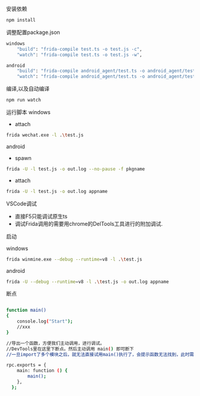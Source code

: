 安装依赖
```sh
npm install
```

调整配置package.json
```sh
windows 
    "build": "frida-compile test.ts -o test.js -c",
    "watch": "frida-compile test.ts -o test.js -w",

android
    "build": "frida-compile android_agent/test.ts -o android_agent/test.js -c",
    "watch": "frida-compile android_agent/test.ts -o android_agent/test.js -w"
```

编译,以及自动编译
```sh
npm run watch
```



运行脚本
windows
- attach
```sh
frida wechat.exe -l .\test.js
```
android
- spawn

```sh
frida -U -l test.js -o out.log --no-pause -f pkgname
```
- attach
```sh
frida -U -l test.js -o out.log appname
```

VSCode调试
- 直接F5只能调试原生ts
- 调试Frida调用的需要用chrome的DelTools工具进行的附加调试.

启动

windows
```sh
frida winmine.exe --debug --runtime=v8 -l .\test.js
```

android
```sh
frida -U --debug --runtime=v8 -l .\test.js -o out.log appname
```

断点
```sh

function main()
{
    console.log("Start");
    //xxx
}

//导出一个函数，方便我们主动调用，进行调试。
//DevTools里在这里下断点。然后主动调用 main() 即可断下
//一旦import了多个模块之后，就无法直接试用main()执行了，会提示函数无法找到，此时需要用rpc.exports.main()

rpc.exports = {
    main: function () {
        main();
    },
  };
  
```
